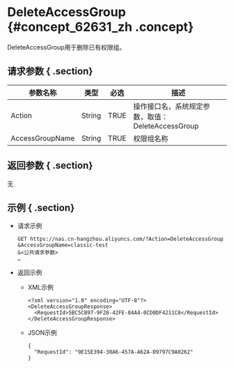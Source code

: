 # DeleteAccessGroup {#concept_62631_zh .concept}

DeleteAccessGroup用于删除已有权限组。

## 请求参数 { .section}

|参数名称|类型|必选|描述|
|----|--|--|--|
|Action|String|TRUE|操作接口名，系统规定参数，取值：DeleteAccessGroup|
|AccessGroupName|String|TRUE|权限组名称|

## 返回参数 { .section}

无

## 示例 { .section}

-   请求示例

    ```language-shell
    GET https://nas.cn-hangzhou.aliyuncs.com/?Action=DeleteAccessGroup
    &AccessGroupName=classic-test
    &<公共请求参数>
    …
    
    ```

-   返回示例
    -   XML示例

        ```language-xml
        <?xml version="1.0" encoding="UTF-8"?>
        <DeleteAccessGroupResponse>
          <RequestId>5BC5CB97-9F28-42FE-84A4-0CD0DF4211C8</RequestId>
        </DeleteAccessGroupResponse>
        
        ```

    -   JSON示例

        ```language-json
        {
          "RequestId": "9E15E394-38A6-457A-A62A-D9797C9A0262"
        }
        
        ```


